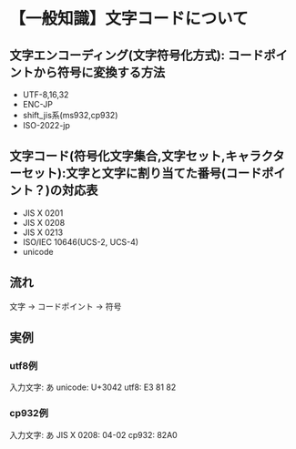 # 【一般知識】文字コードについて

## 文字エンコーディング(文字符号化方式): コードポイントから符号に変換する方法

- UTF-8,16,32
- ENC-JP
- shift_jis系(ms932,cp932)
- ISO-2022-jp

## 文字コード(符号化文字集合,文字セット,キャラクターセット):文字と文字に割り当てた番号(コードポイント？)の対応表

- JIS X 0201
- JIS X 0208
- JIS X 0213
- ISO/IEC 10646(UCS-2, UCS-4)
- unicode

## 流れ

文字 → コードポイント → 符号

## 実例

### utf8例

入力文字: あ
unicode: U+3042
utf8: E3 81 82

### cp932例

入力文字: あ
JIS X 0208: 04-02
cp932: 82A0
